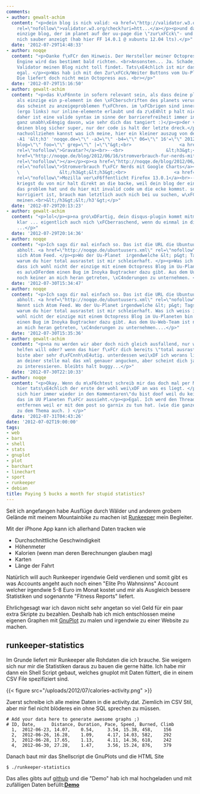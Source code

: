 ```yaml
---
comments:
- author: gewalt-achim
  content: "<p>dein blog is nich valid: <a href=\"http://validator.w3.org/check?uri=http%3A%2F%2Fnoqqe.de\"
    rel=\"nofollow\">validator.w3.org/check?uri=htt...</a></p><p>und das is auch der
    einzige blog, der im planet auf der uu-page die \"zur\xFCck\"- und \"weiter\"-buttons
    nich sauber anzeigt (hab hier FF 14.0.1 @ xubuntu 12.04 lts).</p>"
  date: '2012-07-29T14:48:33'
- author: noqqe
  content: "<p>Danke f\xFCr den Hinweis. Der Hersteller meiner Octopress Blogging
    Engine wird das bestimmt bald richten. <br>Ansonsten... Ja. Schade, dass der w3
    Validator meinen Blog nicht toll findet. Tats\xE4chlich ist mir das ein bisschen
    egal. </p><p>Was hab ich mit den Zur\xFCck/Weiter Buttons vom Uu-Planeten zu tun?
    Die liefert doch nicht mein Octopress aus. <br></p>"
  date: '2012-07-29T15:16:50'
- author: gewalt-achim
  content: "<p>das k\xF6nnte in sofern relevant sein, als dass deine planet-beitr\xE4ge
    als einzige ein p-element in den \xFCberschriften des planets verursachen und
    das scheint zu anzeigeproblemen f\xFChren. im \xFCbrigen sind innerhalb von a-tags
    (ergo links) nur inline-elemente erlaubt und da z\xE4hlt p halt nicht dazu. von
    daher ist eine valide syntax im sinne der barrierefreiheit immer interessant,
    ganz unabh\xE4ngig davon, wie sehr dich das tangiert :)</p><p>der validator findet
    deinen blog sicher super, nur der code is halt der letzte dreck.</p><p>damit du
    nachvollziehen kannst was ich meine, hier ein kleiner auszug von der planet-website:</p><p>---------------------------------------------------------<br>grep
    -A1 '&lt;h3' 'noqqe.de=\"\" -a3=\"\" -b4=\"\" 06=\"\" 16'=\"\" 2012=\"\" &lt;h3=\"\"
    blog=\"\" foo=\"\" grep=\"\" |=\"\"&gt;<br>                  <a href=\"http://www.intux.de/?p=2506\"
    rel=\"nofollow\">Gravatar?</a><br>--<br>                &lt;h3&gt;<br>                  <a
    href=\"http://noqqe.de/blog/2012/06/16/stromverbrauch-fur-nerds-mit-google-charts/\"
    rel=\"nofollow\"></a></p><p><a href=\"http://noqqe.de/blog/2012/06/16/stromverbrauch-fur-nerds-mit-google-charts/\"
    rel=\"nofollow\">Stromverbrauch f\xFCr Nerds mit Google Charts</a></p><br>--<br>
    \               &lt;/h3&gt;&lt;h3&gt;<br>                  <a href=\"http://www.soeren-hentzschel.at/mozilla/firefox/2012/06/16/mozilla-veroffentlicht-firefox-13-0-1/\"
    rel=\"nofollow\">Mozilla ver\xF6ffentlicht Firefox 13.0.1</a><br>---------------------------------------------------------<p></p><p>das
    kriegst du von mir halt direkt an die backe, weil dein blog der einzige is, der
    das problem hat und du hier mit invalid code um die ecke kommst. solang das nich
    korrigiert ist, brauch man letztlich auch nich bei uu suchen, w\xFCrd ich mal
    meinen.<br>&lt;/h3&gt;&lt;/h3'&gt;</p>"
  date: '2012-07-29T20:13:23'
- author: gewalt-achim
  content: "<p>lol</p><p>na gro\xDFartig, dein disqus-plugin kommt mitm code nich
    klar ... eigentlich auch nich \xFCberraschend, wenn du einmal in die shice greifst
    ...</p>"
  date: '2012-07-29T20:14:36'
- author: noqqe
  content: "<p>Ich sags dir mal einfach so. Das ist die URL die Ubuntuusers bei mir
    abholt. <a href=\"http://noqqe.de/ubuntuusers.xml\" rel=\"nofollow\">http://noqqe.de/ubuntuusers.xm...</a></p><p>Nennt
    sich Atom Feed. </p><p>Wo der Uu-Planet  irgendwelche &lt; p&gt; Tags findet und
    warum du hier total ausrastet ist mir schleierhaft. </p><p>Was ich weiss ist,
    dass ich wohl nicht der einzige mit einem Octopress Blog im Uu-Planeten bin und
    es au\xDFerdem einen Bug im Inoyka Bugtracker dazu gibt. Aus dem Uu-Web-Team ist
    noch keiner an mich heran getreten, \xC4nderungen zu unternehmen. </p>"
  date: '2012-07-30T15:34:47'
- author: noqqe
  content: "<p>Ich sags dir mal einfach so. Das ist die URL die Ubuntuusers bei mir
    abholt. <a href=\"http://noqqe.de/ubuntuusers.xml\" rel=\"nofollow\">http://noqqe.de/ubuntuusers.xm...</a>
    Nennt sich Atom Feed. Wo der Uu-Planet irgendwelche &lt; p&gt; Tags findet und
    warum du hier total ausrastet ist mir schleierhaft. Was ich weiss ist, dass ich
    wohl nicht der einzige mit einem Octopress Blog im Uu-Planeten bin und es au\xDFerdem
    einen Bug im Inoyka Bugtracker dazu gibt. Aus dem Uu-Web-Team ist noch keiner
    an mich heran getreten, \xC4nderungen zu unternehmen....</p>"
  date: '2012-07-30T15:35:36'
- author: gewalt-achim
  content: "<p>na nu werden wir aber doch nich gleich ausfallend, nur weil mal einer
    helfen will oder? wenn das hier f\xFCr dich bereits \"total ausrasten\" ist, dann
    biste aber sehr d\xFCnnh\xE4utig. unterdessen wei\xDF ich worans liegt und w\xFCrd
    an deiner stelle mal das xml genauer angucken, aber scheint dich ja nich weiter
    zu interessieren. bleibts halt buggy...</p>"
  date: '2012-07-30T22:10:33'
- author: noqqe
  content: "<p>Okay. Wenn du m\xF6chtest schreib mir das doch mal per Mail. </p><p>Bist
    hier tats\xE4chlich der erste der wohl wei\xDF an was es liegt. </p><p>Findet
    sich hier immer wieder in den Kommentaren\"du bist doof weil du kein WP hast,
    das im UU Planeten f\xFCr aussieht.</p><p>Egal. Ich werd den Thread nachher hier
    entfernen weil er mit dem post so garnix zu tun hat. (wie die ganzen anderen Kommentare
    zu dem Thema auch. ) </p>"
  date: '2012-07-31T04:43:26'
date: '2012-07-02T19:00:00'
tags:
- web
- bars
- shell
- stats
- gnuplot
- plot
- barchart
- linechart
- sport
- runkeeper
- debian
title: Paying 5 bucks a month for stupid statistics?
---
```


Seit ich angefangen habe Ausflüge durch Wälder und anderem grobem Gelände mit
meinem Mountainbike zu machen ist [Runkeeper](http://runkeeper.com) mein Begleiter.

Mit der iPhone App kann ich allerhand Daten tracken wie

* Durchschnittliche Geschwindigkeit
* Höhenmeter
* Kalorien (wenn man deren Berechnungen glauben mag)
* Karten
* Länge der Fahrt

Natürlich will auch Runkeeper irgendwie Geld verdienen und
somit gibt es was Accounts angeht auch noch einen "Elite Pro Wahnsinns" Account
welcher irgendwie 5-8 Euro im Monat kostet und mir als Ausgleich bessere
Statistiken und sogenannte "Fitness Reports" liefert.

Ehrlichgesagt war ich davon nicht sehr angetan so viel Geld für ein paar extra
Skripte zu bezahlen. Deshalb hab ich mich entschlossen meine eigenen Graphen mit
[GnuPlot](http://gnuplot.org) zu malen und irgendwie zu einer Website zu machen.

## runkeeper-statistics

Im Grunde liefert mir Runkeeper alle Rohdaten die ich brauche. Sie weigern sich
nur mir die Statistiken daraus zu bauen die gerne hätte. Ich habe mir dann ein
Shell Script gebaut, welches gnuplot mit Daten füttert, die in einem CSV File
spezifiziert sind.

{{< figure src="/uploads/2012/07/calories-activity.png" >}}

Zuerst schreibe ich alle meine Daten in die activity.dat. Ziemlich im CSV Stil,
aber mir fiel nicht blöderes ein ohne SQL sprechen zu müssen.

``` csv
# Add your data here to generate awesome graphs ;)
# ID, Date,      Distance, Duration, Pace, Speed, Burned, Climb
  1,  2012-06-23, 14.07,    0.54,     3.54, 15.38, 458,    156
  2,  2012-06-26, 16.28,    1.09,     4.17, 14.03, 582,    292
  3,  2012-06-28, 17.65,    1.13,     4.11, 14.36, 618,    242
  4,  2012-06-30, 27.28,    1.47,     3.56, 15.24, 876,    379
```

Danach baut mir das Shellscript die GnuPlots und die HTML Site

```
$ ./runkeeper-statistics
```

Das alles gibts auf [github](http://github.com/noqqe/runkeeper-statistics/) und
die "Demo" hab ich mal hochgeladen und mit zufälligen Daten befüllt:<b>[Demo](/uploads/2012/07/runkeeper-statistics/html/index.html)</b>